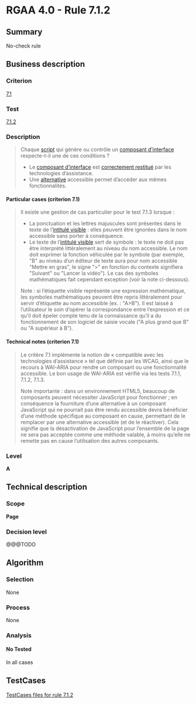 # RGAA 4.0 - Rule 7.1.2

## Summary
No-check rule


## Business description

### Criterion
[7.1](https://www.numerique.gouv.fr/publications/rgaa-accessibilite/methode/criteres/#crit-7-1)

### Test
[7.1.2](https://www.numerique.gouv.fr/publications/rgaa-accessibilite/methode/criteres/#test-7-1-2)

### Description
> Chaque [script](https://www.numerique.gouv.fr/publications/rgaa-accessibilite/methode/glossaire/#script) qui génère ou contrôle un [composant d’interface](https://www.numerique.gouv.fr/publications/rgaa-accessibilite/methode/glossaire/#composant-d-interface) respecte-t-il une de ces conditions ?
> 
> * Le [composant d’interface](https://www.numerique.gouv.fr/publications/rgaa-accessibilite/methode/glossaire/#composant-d-interface) est [correctement restitué](https://www.numerique.gouv.fr/publications/rgaa-accessibilite/methode/glossaire/#correctement-restitue-par-les-technologies-d-assistance) par les technologies d’assistance.
> * Une [alternative](https://www.numerique.gouv.fr/publications/rgaa-accessibilite/methode/glossaire/#alternative-a-script) accessible permet d’accéder aux mêmes fonctionnalités.

#### Particular cases (criterion 7.1)
> Il existe une gestion de cas particulier pour le test 7.1.3 lorsque :
> 
> * La ponctuation et les lettres majuscules sont présentes dans le texte de l’[intitulé visible](https://www.numerique.gouv.fr/publications/rgaa-accessibilite/methode/glossaire/#intitule-visible) : elles peuvent être ignorées dans le nom accessible sans porter à conséquence.
> * Le texte de l’[intitulé visible](https://www.numerique.gouv.fr/publications/rgaa-accessibilite/methode/glossaire/#intitule-visible) sert de symbole : le texte ne doit pas être interprété littéralement au niveau du nom accessible. Le nom doit exprimer la fonction véhiculée par le symbole (par exemple, "B" au niveau d’un éditeur de texte aura pour nom accessible "Mettre en gras", le signe ">" en fonction du contexte signifiera "Suivant" ou "Lancer la vidéo"). Le cas des symboles mathématiques fait cependant exception (voir la note ci-dessous).
> 
> Note : si l’étiquette visible représente une expression mathématique, les symboles mathématiques peuvent être repris littéralement pour servir d’étiquette au nom accessible (ex. : "A>B"). Il est laissé à l’utilisateur le soin d’opérer la correspondance entre l’expression et ce qu’il doit épeler compte tenu de la connaissance qu’il a du fonctionnement de son logiciel de saisie vocale ("A plus grand que B" ou "A supérieur à B").

#### Technical notes (criterion 7.1)
> Le critère 7.1 implémente la notion de « compatible avec les technologies d’assistance » tel que définie par les WCAG, ainsi que le recours à WAI-ARIA pour rendre un composant ou une fonctionnalité accessible. Le bon usage de WAI-ARIA est vérifié via les tests 7.1.1, 7.1.2, 7.1.3.
> 
> Note importante : dans un environnement HTML5, beaucoup de composants peuvent nécessiter JavaScript pour fonctionner ; en conséquence la fourniture d’une alternative à un composant JavaScript qui ne pourrait pas être rendu accessible devra bénéficier d’une méthode spécifique au composant en cause, permettant de le remplacer par une alternative accessible (et de le réactiver). Cela signifie que la désactivation de JavaScript pour l’ensemble de la page ne sera pas acceptée comme une méthode valable, à moins qu’elle ne remette pas en cause l’utilisation des autres composants.

### Level
**A**


## Technical description

### Scope
**Page**

### Decision level
@@@TODO


## Algorithm

### Selection
None

### Process
None

### Analysis

#### No Tested
In all cases


##  TestCases

[TestCases files for rule 7.1.2](https://gitlab.com/asqatasun/Asqatasun/-/tree/v5/rules/rules-rgaa4.0/src/test/resources/testcases/rgaa40//Rgaa40Rule070102/)



